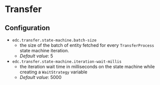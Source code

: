# Transfer

## Configuration

* `edc.transfer.state-machine.batch-size`
    * the size of the batch of entity fetched for every `TransferProcess` state machine iteration.
    * _Default value_: 5
* `edc.transfer.state-machine.iteration-wait-millis`
    * the iteration wait time in milliseconds on the state machine while creating a `WaitStrategy` variable
    * _Default value_: 5000
